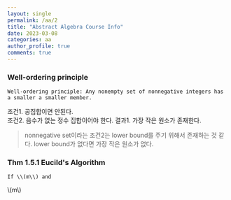 ```yaml
---
layout: single
permalink: /aa/2
title: "Abstract Algebra Course Info"
date: 2023-03-08
categories: aa
author_profile: true
comments: true
---
```


### Well-ordering principle

    Well-ordering principle: Any nonempty set of nonnegative integers has a smaller a smaller member.

조건1. 공집합이면 안된다.  
조건2. 음수가 없는 정수 집합이어야 한다.
결과1. 가장 작은 원소가 존재한다.

> nonnegative set이라는 조건2는 lower bound를 주기 위해서 존재하는 것 같다. lower bound가 없다면 가장 작은 원소가 없다.

### Thm 1.5.1 Eucild's Algorithm

    If \\(m\\) and

\\(m\\)